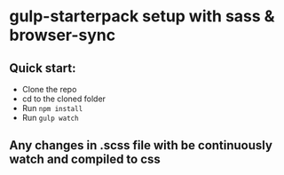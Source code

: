 # gulp-starterpack setup with sass & browser-sync
## Quick start:
- Clone the repo
- cd to the cloned folder
- Run `npm install`
- Run `gulp watch`

## Any changes in .scss file with be continuously watch and compiled to css
